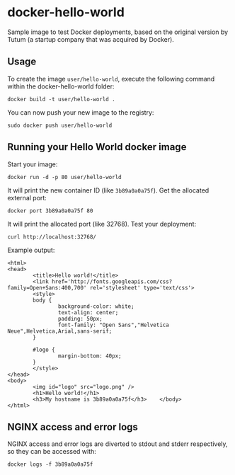 # docker-hello-world
Sample image to test Docker deployments, based on the original version by Tutum (a startup company that was acquired by Docker).

## Usage
To create the image `user/hello-world`, execute the following command within the docker-hello-world folder:

```
docker build -t user/hello-world .
```

You can now push your new image to the registry:

```
sudo docker push user/hello-world
```

## Running your Hello World docker image
Start your image:

```
docker run -d -p 80 user/hello-world
```

It will print the new container ID (like `3b89a0a0a75f`). Get the allocated external port:

```
docker port 3b89a0a0a75f 80
```

It will print the allocated port (like 32768). Test your deployment:

```
curl http://localhost:32768/
```

Example output:
```
<html>
<head>
        <title>Hello world!</title>
        <link href='http://fonts.googleapis.com/css?family=Open+Sans:400,700' rel='stylesheet' type='text/css'>
        <style>
        body {
                background-color: white;
                text-align: center;
                padding: 50px;
                font-family: "Open Sans","Helvetica Neue",Helvetica,Arial,sans-serif;
        }

        #logo {
                margin-bottom: 40px;
        }
        </style>
</head>
<body>
        <img id="logo" src="logo.png" />
        <h1>Hello world!</h1>
        <h3>My hostname is 3b89a0a0a75f</h3>    </body>
</html>
```

## NGINX access and error logs
NGINX access and error logs are diverted to stdout and stderr respectively, so they can be accessed with:

```
docker logs -f 3b89a0a0a75f
```
